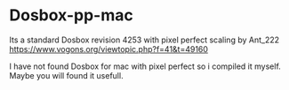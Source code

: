 # Dosbox-pp-mac

Its a standard Dosbox revision 4253 with pixel perfect scaling by Ant_222
https://www.vogons.org/viewtopic.php?f=41&t=49160


I have not found Dosbox for mac with pixel perfect so i compiled it myself.
Maybe you will found it usefull.

